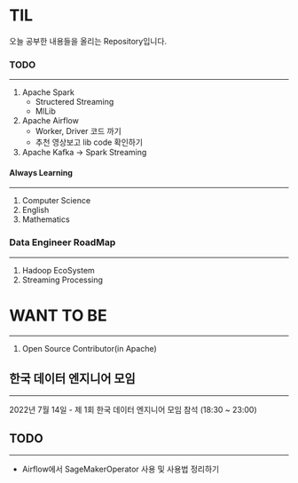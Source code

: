 # TIL

오늘 공부한 내용들을 올리는 Repository입니다.

### TODO
---
1. Apache Spark
    - Structered Streaming
    - MlLib
2. Apache Airflow
    - Worker, Driver 코드 까기
    - 추천 영상보고 lib code 확인하기
3. Apache Kafka -> Spark Streaming

#### Always Learning
---
1. Computer Science
2. English
3. Mathematics

### Data Engineer RoadMap
---

1. Hadoop EcoSystem
2. Streaming Processing

# WANT TO BE
---
1. Open Source Contributor(in Apache)




## 한국 데이터 엔지니어 모임
---
2022년 7월 14일 - 제 1회 한국 데이터 엔지니어 모임 참석 (18:30 ~ 23:00)

## TODO
---
- Airflow에서 SageMakerOperator 사용 및 사용법 정리하기
